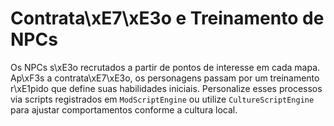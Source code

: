 # Contrata\xE7\xE3o e Treinamento de NPCs

Os NPCs s\xE3o recrutados a partir de pontos de interesse em cada mapa. Ap\xF3s a contrata\xE7\xE3o,
os personagens passam por um treinamento r\xE1pido que define suas habilidades iniciais.
Personalize esses processos via scripts registrados em `ModScriptEngine` ou utilize
`CultureScriptEngine` para ajustar comportamentos conforme a cultura local.
